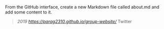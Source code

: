 From the GitHub interface, create a new Markdown file called about.md and add some content to it.
> *2019 https://parag2310.github.io/group-website/*
Twitter 
